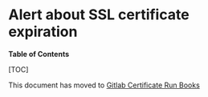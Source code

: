 # Alert about SSL certificate expiration

**Table of Contents**

[TOC]

This document has moved to [Gitlab Certificate Run Books](../frontend/ssl_cert.md)
